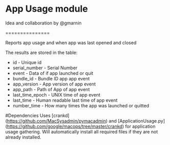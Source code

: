 # App Usage module
Idea and collaboration by @gmarnin

===============

Reports app usage and when app was last opened and closed


The results are stored in the table:

* id - Unique id
* serial_number - Serial Number
* event - Data of if app launched or quit
* bundle_id - Bundle ID app app event
* app_version - App version of app event
* app_path - Path of App of app event
* last_time_epoch - UNIX time of app event
* last_time - Human readable last time of app event
* number_time - How many times the app was launched or quitted

#Dependencies
Uses [crankd] (https://github.com/MacSysadmin/pymacadmin) and [ApplicationUsage.py] (https://github.com/google/macops/tree/master/crankd) for application usage gathering. Will automatically install all required files if they are not already installed. 
